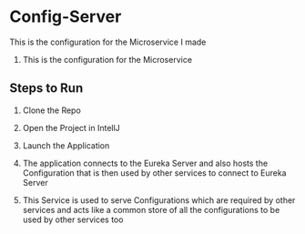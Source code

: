 # Config-Server
This is the configuration for the Microservice I made

1. This is the configuration for the Microservice

## Steps to Run 

1. Clone the Repo 

2. Open the Project in IntellJ

3. Launch the Application 

4. The application connects to the Eureka Server and also hosts the Configuration that is then used by other services to connect to Eureka Server

5. This Service is used to serve Configurations which are required by other services and acts like a common store of all the configurations to be used by other services too



